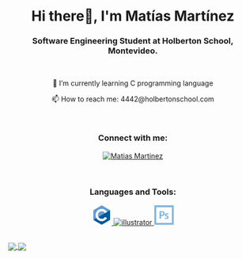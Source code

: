 <h1 align="center">Hi there👋, I'm Matías Martínez</h1>
<h3 align="center">Software Engineering Student at Holberton School, Montevideo.</h3>

<br>

<p align="center"> 🌱 I’m currently learning C programming language </p>

<p align="center"> 📫 How to reach me: 4442@holbertonschool.com </p>

<br>

<h3 align="center">Connect with me:</h3>
<p align="center">
  <a href="https://www.linkedin.com/in/matiasmartinezhirsiger/" target="blank"><img align="center"
      src="https://raw.githubusercontent.com/rahuldkjain/github-profile-readme-generator/master/src/images/icons/Social/linked-in-alt.svg"
      alt="Matias Martinez" height="30" width="40" /></a>
</p>

<br>

<h3 align="center">Languages and Tools:</h3>
<p align="center"> <a href="https://www.cprogramming.com/" target="_blank"
    rel="noreferrer"> <img src="https://raw.githubusercontent.com/devicons/devicon/master/icons/c/c-original.svg"
      alt="c" width="40" height="40" /> </a> <a href="https://www.adobe.com/in/products/illustrator.html"
    target="_blank" rel="noreferrer"> <img
      src="https://www.vectorlogo.zone/logos/adobe_illustrator/adobe_illustrator-icon.svg" alt="illustrator" width="40"
      height="40" /> </a> <a href="https://www.photoshop.com/en" target="_blank"
    rel="noreferrer"> <img
      src="https://raw.githubusercontent.com/devicons/devicon/master/icons/photoshop/photoshop-line.svg" alt="photoshop"
      width="40" height="40" /> </a> </p>

<br>

<a href="https://github.com/MatiasMtz/github-readme-stats">
  <img align="center" src="https://github-readme-stats.vercel.app/api?username=MatiasMtz&show_icons=true&theme=tokyonight" />
</a>
<a href="https://github.com/anuraghazra/convoychat">
  <img align="center" src="https://github-readme-streak-stats.herokuapp.com/?user=MatiasMtz&theme=dark&background=0d1117&date_format=M%20j%5B%2C%20Y%5D" />
</a>
